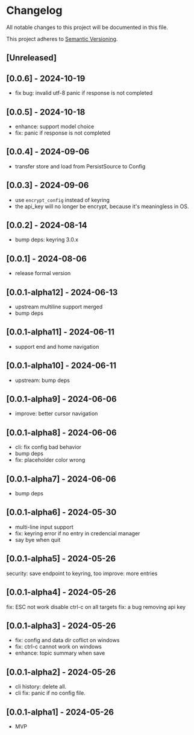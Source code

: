 # Changelog

All notable changes to this project will be documented in this file.

This project adheres to [Semantic Versioning](https://semver.org).

<!--
Note: In this file, do not use the hard wrap in the middle of a sentence for compatibility with GitHub comment style markdown rendering.
-->


## [Unreleased]
## [0.0.6] - 2024-10-19

- fix bug: invalid utf-8 panic if response is not completed

## [0.0.5] - 2024-10-18

- enhance: support model choice
- fix: panic if response is not completed

## [0.0.4] - 2024-09-06

- transfer store and load from PersistSource to Config

## [0.0.3] - 2024-09-06

- use `encrypt_config` instead of keyring
- the api_key will no longer be encrypt, because it's meaningless in OS.

## [0.0.2] - 2024-08-14

- bump deps: keyring 3.0.x

## [0.0.1] - 2024-08-06

- release formal version

## [0.0.1-alpha12] - 2024-06-13

- upstream multiline support merged
- bump deps

## [0.0.1-alpha11] - 2024-06-11

- support end and home navigation

## [0.0.1-alpha10] - 2024-06-11

- upstream: bump deps

## [0.0.1-alpha9] - 2024-06-06

- improve: better cursor navigation

## [0.0.1-alpha8] - 2024-06-06

- cli: fix config bad behavior
- bump deps
- fix: placeholder color wrong

## [0.0.1-alpha7] - 2024-06-06

- bump deps

## [0.0.1-alpha6] - 2024-05-30

- multi-line input support
- fix: keyring error if no entry in credencial manager
- say bye when quit

## [0.0.1-alpha5] - 2024-05-26

security: save endpoint to keyring, too
improve: more entries

## [0.0.1-alpha4] - 2024-05-26

fix: ESC not work
disable ctrl-c on all targets
fix: a bug removing api key

## [0.0.1-alpha3] - 2024-05-26

- fix: config and data dir coflict on windows
- fix: ctrl-c cannot work on windows
- enhance: topic summary when save

## [0.0.1-alpha2] - 2024-05-26

- cli history: delete all.
- cli fix: panic if no config file.

## [0.0.1-alpha1] - 2024-05-26

- MVP
